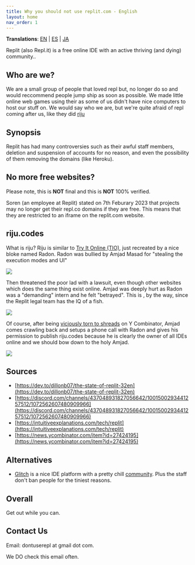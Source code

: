 ```yaml
---
title: Why you should not use replit.com - English
layout: home
nav_order: 1
---
```


**Translations**: [EN](/) | [ES](/spanish.html) | [JA](/japanese.html)

Replit (also Repl.it) is a free online IDE with an active thriving (and dying) community..

## Who are we?
We are a small group of people that loved repl but, no longer do so and would reccommend people jump ship as soon as possible. We made little online web games using their as some of us didn't have nice computers to host our stuff on. We would say who we are, but we're quite afraid of repl coming after us, like they did [riju](https://intuitiveexplanations.com/tech/replit/)

## Synopsis
Replit has had many controversies such as their awful staff members, deletion and suspension of accounts for no reason, and even the possibility of them removing the domains (like Heroku).

## No more free websites?
Please note, this is **NOT** final and this is **NOT** 100% verified.

Soren (an employee at Replit) stated on 7th Feburary 2023 that projects may no longer get their repl.co domains if they are free. This means that they are restricted to an iframe on the replit.com website.

## riju.codes
What is riju? Riju is similar to [Try It Online (TIO)](https://tio.run/), just recreated by a nice bloke named Radon. Radon was bullied by Amjad Masad for "stealing the execution modes and UI"

![](https://intuitiveexplanations.com/assets/replit-email-2.png)

Then threatened the poor lad with a lawsuit, even though other websites which does the same thing exist online. Amjad was deeply hurt as Radon was a "demanding" intern and he felt "betrayed". This is , by the way, since the Replit legal team has the IQ of a fish.

![](https://intuitiveexplanations.com/assets/replit-email-5.png)

Of course, after being [viciously torn to shreads](https://news.ycombinator.com/item?id=27424195) on Y Combinator, Amjad comes crawling back and setups a phone call with Radon and gives his permission to publish riju.codes because he is clearly the owner of all IDEs online and we should bow down to the holy Amjad.

![](https://intuitiveexplanations.com/assets/replit-email-9.png)

## Sources
- [https://dev.to/dillonb07/the-state-of-replit-32en](https://dev.to/dillonb07/the-state-of-replit-32en)
- [https://discord.com/channels/437048931827056642/1001500293441257512/1072562607480909966](https://discord.com/channels/437048931827056642/1001500293441257512/1072562607480909966)
- [https://intuitiveexplanations.com/tech/replit](https://intuitiveexplanations.com/tech/replit)
- [https://news.ycombinator.com/item?id=27424195](https://news.ycombinator.com/item?id=27424195)

## Alternatives
- [Glitch](https://glitch.com) is a nice IDE platform with a pretty chill [community](https://support.glitch.com). Plus the staff don't ban people for the tiniest reasons.

## Overall
Get out while you can. 

## Contact Us
Email: dontuserepl at gmail dot com.

We DO check this email often.
